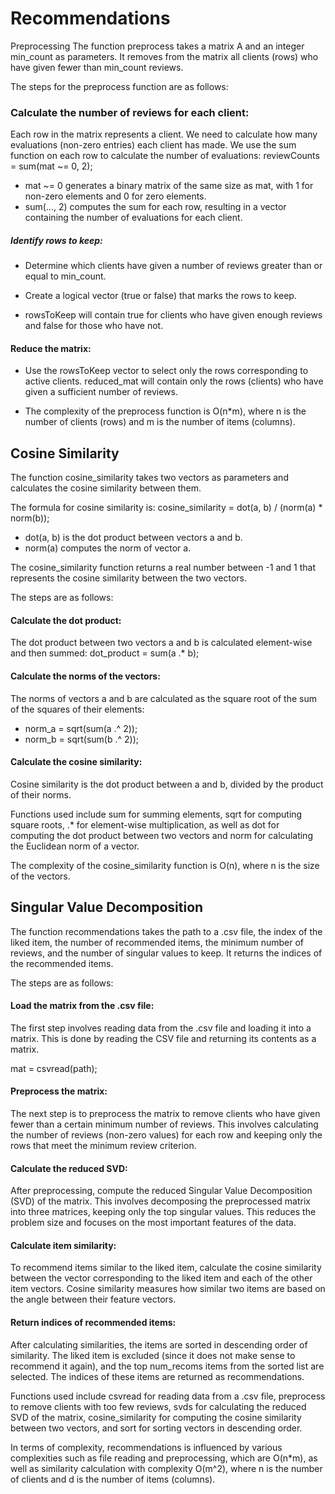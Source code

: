 # Recommendations

Preprocessing
The function preprocess takes a matrix A and an integer min_count as parameters. It removes from the matrix all clients (rows) who have given fewer than min_count reviews.

The steps for the preprocess function are as follows:

### Calculate the number of reviews for each client:
Each row in the matrix represents a client. We need to calculate how many evaluations (non-zero entries) each client has made. We use the sum function on each row to calculate the number of evaluations: reviewCounts = sum(mat ~= 0, 2);
- mat ~= 0 generates a binary matrix of the same size as mat, with 1 for non-zero elements and 0 for zero elements.
- sum(..., 2) computes the sum for each row, resulting in a vector containing the number of evaluations for each client.

##### Identify rows to keep:
- Determine which clients have given a number of reviews greater than or equal to min_count.

- Create a logical vector (true or false) that marks the rows to keep.

- rowsToKeep will contain true for clients who have given enough reviews and false for those who have not.

#### Reduce the matrix:
- Use the rowsToKeep vector to select only the rows corresponding to active clients. reduced_mat will contain only the rows (clients) who have given a sufficient number of reviews.

- The complexity of the preprocess function is O(n*m), where n is the number of clients (rows) and m is the number of items (columns).

## Cosine Similarity
The function cosine_similarity takes two vectors as parameters and calculates the cosine similarity between them.

The formula for cosine similarity is: cosine_similarity = dot(a, b) / (norm(a) * norm(b));

- dot(a, b) is the dot product between vectors a and b.
- norm(a) computes the norm of vector a.

The cosine_similarity function returns a real number between -1 and 1 that represents the cosine similarity between the two vectors.

The steps are as follows:

#### Calculate the dot product:
The dot product between two vectors a and b is calculated element-wise and then summed: dot_product = sum(a .* b);

#### Calculate the norms of the vectors:
The norms of vectors a and b are calculated as the square root of the sum of the squares of their elements:
- norm_a = sqrt(sum(a .^ 2));
- norm_b = sqrt(sum(b .^ 2));

#### Calculate the cosine similarity:
Cosine similarity is the dot product between a and b, divided by the product of their norms.

Functions used include sum for summing elements, sqrt for computing square roots, .* for element-wise multiplication, as well as dot for computing the dot product between two vectors and norm for calculating the Euclidean norm of a vector.

The complexity of the cosine_similarity function is O(n), where n is the size of the vectors.


## Singular Value Decomposition
The function recommendations takes the path to a .csv file, the index of the liked item, the number of recommended items, the minimum number of reviews, and the number of singular values to keep. It returns the indices of the recommended items.

The steps are as follows:

#### Load the matrix from the .csv file:
The first step involves reading data from the .csv file and loading it into a matrix. This is done by reading the CSV file and returning its contents as a matrix.

mat = csvread(path);

#### Preprocess the matrix:

The next step is to preprocess the matrix to remove clients who have given fewer than a certain minimum number of reviews. This involves calculating the number of reviews (non-zero values) for each row and keeping only the rows that meet the minimum review criterion.

#### Calculate the reduced SVD:
After preprocessing, compute the reduced Singular Value Decomposition (SVD) of the matrix. This involves decomposing the preprocessed matrix into three matrices, keeping only the top singular values. This reduces the problem size and focuses on the most important features of the data.

#### Calculate item similarity:
To recommend items similar to the liked item, calculate the cosine similarity between the vector corresponding to the liked item and each of the other item vectors. Cosine similarity measures how similar two items are based on the angle between their feature vectors.

#### Return indices of recommended items:

After calculating similarities, the items are sorted in descending order of similarity. The liked item is excluded (since it does not make sense to recommend it again), and the top num_recoms items from the sorted list are selected. The indices of these items are returned as recommendations.

Functions used include csvread for reading data from a .csv file, preprocess to remove clients with too few reviews, svds for calculating the reduced SVD of the matrix, cosine_similarity for computing the cosine similarity between two vectors, and sort for sorting vectors in descending order.

In terms of complexity, recommendations is influenced by various complexities such as file reading and preprocessing, which are O(n*m), as well as similarity calculation with complexity O(m^2), where n is the number of clients and d is the number of items (columns).

